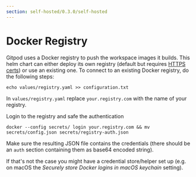 ```yaml
---
section: self-hosted/0.3.0/self-hosted
---
```


<script context="module">
  export const prerender = true;
</script>

# Docker Registry

Gitpod uses a Docker registry to push the workspace images it builds.
This helm chart can either deploy its own registry (default but requires [HTTPS certs](./https-certs)) or use an existing one.
To connect to an existing Docker registry, do the following steps:

```
echo values/registry.yaml >> configuration.txt
```

In `values/registry.yaml` replace `your.registry.com` with the name of your registry.

Login to the registry and safe the authentication

```
docker --config secrets/ login your.registry.com && mv secrets/config.json secrets/registry-auth.json
```

Make sure the resulting JSON file contains the credentials (there should be an `auth` section containing them as base64 encoded string).

If that's not the case you might have a credential store/helper set up (e.g. on macOS the _Securely store Docker logins in macOS keychain_ setting).
